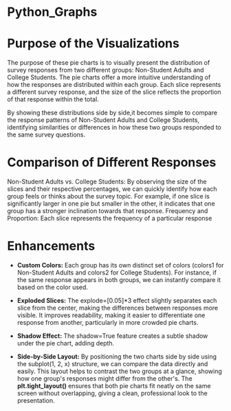 # Python_Graphs
# Purpose of the Visualizations
The purpose of these pie charts is to visually present the distribution of survey responses from two different groups: Non-Student Adults and College Students. The pie charts offer a more intuitive understanding of how the responses are distributed within each group. Each slice represents a different survey response, and the size of the slice reflects the proportion of that response within the total.

By showing these distributions side by side,it becomes simple to compare the response patterns of Non-Student Adults and College Students, identifying similarities or differences in how these two groups responded to the same survey questions.

# Comparison of Different Responses
Non-Student Adults vs. College Students: By observing the size of the slices and their respective percentages, we can quickly identify how each group feels or thinks about the survey topic.
For example, if one slice is significantly larger in one pie but smaller in the other, it indicates that one group has a stronger inclination towards that response.
Frequency and Proportion: Each slice represents the frequency of a particular response

# Enhancements

- **Custom Colors:**
Each group has its own distinct set of colors (colors1 for Non-Student Adults and colors2 for College Students). For instance, if the same response appears in both groups, we can instantly compare it based on the color used.

- **Exploded Slices:**
The explode=[0.05]*3 effect slightly separates each slice from the center, making the differences between responses more visible. 
It improves readability, making it easier to differentiate one response from another, particularly in more crowded pie charts.

- **Shadow Effect:**
The shadow=True feature creates a subtle shadow under the pie chart, adding depth. 

- **Side-by-Side Layout:**
By positioning the two charts side by side using the subplot(1, 2, x) structure, we can compare the data directly and easily. This layout helps to contrast the two groups at a glance, showing how one group's responses might differ from the other's.
The **plt.tight_layout()** ensures that both pie charts fit neatly on the same screen without overlapping, giving a clean, professional look to the presentation.
